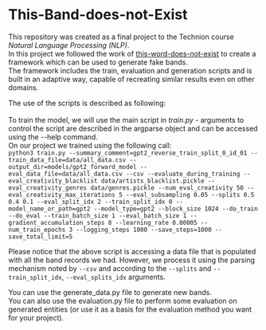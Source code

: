 # This-Band-does-not-Exist

This repository was created as a final project to the Technion course _Natural Language Processing (NLP)_. <BR>
In this project we followed the work of [this-word-does-not-exist](https://github.com/turtlesoupy/this-word-does-not-exist)
to create a framework which can be used to generate fake bands. <BR>
The framework includes the train, evaluation and generation scripts and is built in an adaptive way, capable of
recreating similar results even on other domains.

The use of the scripts is described as following: <BR> <BR>
To train the model, we will use the main script in _train.py_ - arguments to control the script are described
in the argparse object and can be accessed using the --help command. <BR>
On our project we trained using the following call: <BR>
`python3 train.py
--summary_comment=gpt2_reverse_train_split_0_id_01
--train_data_file=data/all_data.csv
--output_dir=models/gpt2_forward_model
--eval_data_file=data/all_data.csv
--csv
--evaluate_during_training
--eval_creativity_blacklist
data/artists_blacklist.pickle
--eval_creativity_genres
data/genres.pickle
--num_eval_creativity
50
--eval_creativity_max_iterations
5
--eval_subsampling
0.05
--splits
0.5
0.4
0.1
--eval_split_idx
2
--train_split_idx
0
--model_name_or_path=gpt2
--model_type=gpt2
--block_size
1024
--do_train
--do_eval
--train_batch_size
1
--eval_batch_size
1
--gradient_accumulation_steps
8
--learning_rate
0.00005
--num_train_epochs
3
--logging_steps
1000
--save_steps=1000
--save_total_limit=5`

Please notice that the above script is accessing a data file that is populated with all the band records we had.
However, we process it using the parsing mechanism noted by `--csv` and according to the `--splits` and `--train_split_idx`, `--eval_splits_idx` arguments.

You can use the generate_data.py file to generate new bands. <br>
You can also use the evaluation.py file to perform some evaluation on generated entities (or use it as a basis for the evaluation method you want for your project). 